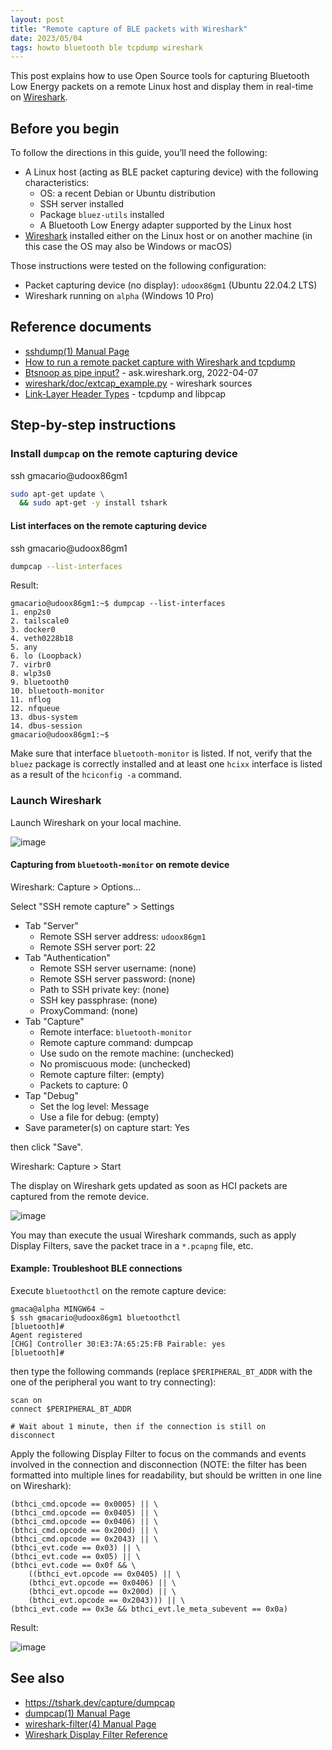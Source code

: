```yaml
---
layout: post
title: "Remote capture of BLE packets with Wireshark"
date: 2023/05/04
tags: howto bluetooth ble tcpdump wireshark
---
```


This post explains how to use Open Source tools for capturing Bluetooth Low Energy packets on a remote Linux host and display them in real-time on [Wireshark](https://www.wireshark.org/).

## Before you begin

To follow the directions in this guide, you’ll need the following:

- A Linux host (acting as BLE packet capturing device) with the following characteristics:
  - OS: a recent Debian or Ubuntu distribution
  - SSH server installed
  - Package `bluez-utils` installed
  - A Bluetooth Low Energy adapter supported by the Linux host
- [Wireshark](https://www.wireshark.org/) installed either on the Linux host or on another machine (in this case the OS may also be Windows or macOS)

Those instructions were tested on the following configuration:

- Packet capturing device (no display): `udoox86gm1` (Ubuntu 22.04.2 LTS)
- Wireshark running on `alpha` (Windows 10 Pro)

## Reference documents

- [sshdump(1) Manual Page](https://www.wireshark.org/docs/man-pages/sshdump.html)
- [How to run a remote packet capture with Wireshark and tcpdump](https://www.comparitech.com/net-admin/tcpdump-capture-wireshark/)
- [Btsnoop as pipe input?](https://ask.wireshark.org/question/26666/btsnoop-as-pipe-input/) - ask.wireshark.org, 2022-04-07
- [wireshark/doc/extcap_example.py](https://github.com/wireshark/wireshark/blob/master/doc/extcap_example.py) - wireshark sources
- [Link-Layer Header Types](https://www.tcpdump.org/linktypes.html) - tcpdump and libpcap

## Step-by-step instructions

### Install `dumpcap` on the remote capturing device

ssh gmacario@udoox86gm1

```bash
sudo apt-get update \
  && sudo apt-get -y install tshark
```

#### List interfaces on the remote capturing device

ssh gmacario@udoox86gm1

```bash
dumpcap --list-interfaces
```

Result:

```text
gmacario@udoox86gm1:~$ dumpcap --list-interfaces
1. enp2s0
2. tailscale0
3. docker0
4. veth0228b18
5. any
6. lo (Loopback)
7. virbr0
8. wlp3s0
9. bluetooth0
10. bluetooth-monitor
11. nflog
12. nfqueue
13. dbus-system
14. dbus-session
gmacario@udoox86gm1:~$
```

Make sure that interface `bluetooth-monitor` is listed. If not, verify that the `bluez` package is correctly installed and at least one `hcixx` interface is listed as a result of the `hciconfig -a` command.

### Launch Wireshark

Launch Wireshark on your local machine.

![image](https://user-images.githubusercontent.com/75182/236686774-5695edf7-7d3d-4b08-b82f-51a1b5492f76.png)

#### Capturing from `bluetooth-monitor` on remote device

Wireshark: Capture > Options...

Select "SSH remote capture" > Settings

- Tab "Server"
  - Remote SSH server address: `udoox86gm1`
  - Remote SSH server port: 22
- Tab "Authentication"
  - Remote SSH server username: (none)
  - Remote SSH server password: (none)
  - Path to SSH private key: (none)
  - SSH key passphrase: (none)
  - ProxyCommand: (none)
- Tab "Capture"
  - Remote interface: `bluetooth-monitor`
  - Remote capture command: dumpcap
  - Use sudo on the remote machine: (unchecked)
  - No promiscuous mode: (unchecked)
  - Remote capture filter: (empty)
  - Packets to capture: 0
- Tap "Debug"
  - Set the log level: Message
  - Use a file for debug: (empty)
- Save parameter(s) on capture start: Yes

then click "Save".

Wireshark: Capture > Start

The display on Wireshark gets updated as soon as HCI packets are captured from the remote device.

![image](https://user-images.githubusercontent.com/75182/236293319-971638cb-5db4-4147-bdd8-cb89727efdb9.png)

You may than execute the usual Wireshark commands, such as apply Display Filters, save the packet trace in a `*.pcapng` file, etc.

#### Example: Troubleshoot BLE connections

Execute `bluetoothctl` on the remote capture device:

```text
gmaca@alpha MINGW64 ~
$ ssh gmacario@udoox86gm1 bluetoothctl
[bluetooth]#
Agent registered
[CHG] Controller 30:E3:7A:65:25:FB Pairable: yes
[bluetooth]#
```

then type the following commands (replace `$PERIPHERAL_BT_ADDR` with the one of the peripheral you want to try connecting):

```text
scan on
connect $PERIPHERAL_BT_ADDR

# Wait about 1 minute, then if the connection is still on
disconnect
```

Apply the following Display Filter to focus on the commands and events involved in the connection and disconnection (NOTE: the filter has been formatted into multiple lines for readability, but should be written in one line on Wireshark):

```text
(bthci_cmd.opcode == 0x0005) || \
(bthci_cmd.opcode == 0x0405) || \
(bthci_cmd.opcode == 0x0406) || \
(bthci_cmd.opcode == 0x200d) || \
(bthci_cmd.opcode == 0x2043) || \
(bthci_evt.code == 0x03) || \
(bthci_evt.code == 0x05) || \
(bthci_evt.code == 0x0f && \
    ((bthci_evt.opcode == 0x0405) || \
    (bthci_evt.opcode == 0x0406) || \
    (bthci_evt.opcode == 0x200d) || \
    (bthci_evt.opcode == 0x2043))) || \
(bthci_evt.code == 0x3e && bthci_evt.le_meta_subevent == 0x0a)
```

Result:

![image](https://user-images.githubusercontent.com/75182/236319898-9562e848-ba8b-48ee-9eee-cd4190f087a7.png)

## See also

- <https://tshark.dev/capture/dumpcap>
- [dumpcap(1) Manual Page](https://www.wireshark.org/docs/man-pages/dumpcap.html)
- [wireshark-filter(4) Manual Page](https://www.wireshark.org/docs/man-pages/wireshark-filter.html)
- [Wireshark Display Filter Reference](https://www.wireshark.org/docs/dfref/)

<!-- EOF -->
